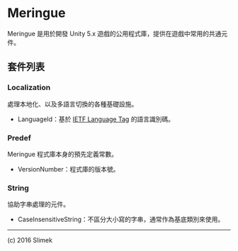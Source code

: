 Meringue
=========

Meringue 是用於開發 Unity 5.x 遊戲的公用程式庫，提供在遊戲中常用的共通元件。

## 套件列表
### Localization
處理本地化、以及多語言切換的各種基礎設施。

* LanguageId：基於 [IETF Language Tag](https://en.wikipedia.org/wiki/IETF_language_tag) 的語言識別碼。 

### Predef
Meringue 程式庫本身的預先定義常數。

* VersionNumber：程式庫的版本號。

### String
協助字串處理的元件。

* CaseInsensitiveString：不區分大小寫的字串，通常作為基底類別來使用。

----
(c) 2016 Slimek